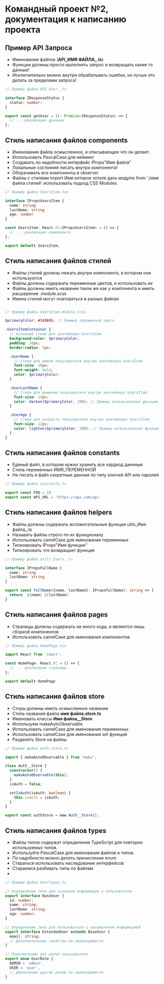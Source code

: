 # Командный проект №2, документация к написанию проекта
## Пример API Запроса
- Именование файлов (<strong>API_ИМЯ ФАЙЛА_.ts</strong>)
- Функции должны просто выполнять запрос и возвращать какие то данные!
- Исключительно можно внутри обрабатывать  ошибки, но лучше это делать за пределами запроса!

```typescript
// Пример файла API_User_.ts

interface IResponseStatus {
  status: number;
}

export const getUser = (): Promise<IResponseStatus> => {
  // ... реализация функции
};
```

## Стиль написания файлов components
- Именования файла осмысленное, и описывающее что он делает.
- Использовать PascalCase для нейминг
- Создавать по надобности интерфейс IProps"Имя файла"
- Локальные состояние писать внутри компонента!
- Оборачивать все компоненты в observer
- Файлы с стилями import Имя которое хотите дать модулю from './имя файла стилей' использовать подход CSS Modules
```typescript
// Пример файла UsersItem.tsx

interface IPropsUsersItem {
  name: string
  lastName: string
  age: number
}

const UsersItem: React.FC<IPropsUsersItem> = () => {
  // ... реализация компонента
};

export default UsersItem;
```

## Стиль написания файлов стилей
- Файлы стилей должны лежать внутри компонента, в котором они используются
- Файлы должны содержать переменные цветов, и использовать их
- Файлы должны иметь название такое же как у компонента и иметь расшерение .module.scss
- Имена стилей могут повторяться в разных файлах

```scss

// Пример файла UsersItem.module.scss

$primaryColor: #3498db; // Пример переменной цвета

.UsersItemContainer {
  // Основные стили для контейнера UsersItem
  background-color: $primaryColor;
  padding: 10px;
  border-radius: 5px;

  .UserName {
    // Стили для имени пользователя внутри контейнера UsersItem
    font-size: 16px;
    font-weight: bold;
    color: $primaryColor;
  }

  .UserLastName {
    // Стили для фамилии пользователя внутри контейнера UsersItem
    font-size: 14px;
    color: darken($primaryColor, 10%); // Пример использования функции darken
  }

  .UserAge {
    // Стили для возраста пользователя внутри контейнера UsersItem
    font-size: 12px;
    color: lighten($primaryColor, 20%); // Пример использования функции lighten
  }
}

```

## Стиль написания файлов constants
- Единый файл, в котором нужно хранить все хардкод даннные
- Стиль переменных ИМЯ_ПЕРЕМЕННОЙ
- Не писать в файл секретные данные по типу ключей API или паролей

```typescript
// Пример файла constants.ts

export const FOO = 10
export const API_URL = 'https://api.com/api'

```


## Стиль написания файлов helpers
- Файлы должны содержать вспомогательные функции utils_Имя файла_.ts
- Называть файлы строго по их функционалу
- Использовать camelCase для именования переменных
- Типизировать IProps"Имя функции"
- Типизировать что возвращает функция

```typescript
// Пример файла utils_Users_.ts

interface IPropsFullName {
  name: string
  lastName: string
}

export const fullName({name, lastName}: IPropsFullName): string => {
  return `${name} ${lastName}`
}

```

## Стиль написания файлов pages
- Страницы должны содержать не много кода, и являются лишь сборкой компонентов
- Использовать camelCase для именования компонентов
  


```typescript
// Пример файла HomePage.tsx

import React from 'react';

const HomePage: React.FC = () => {
  // ... реализация страницы
};

export default HomePage
```

## Стиль написания файлов store
- Сторы должны иметь осмысленное название
- Стиль названия файла <strong>имя файла.store.ts</strong>
- Именовать классы <strong>Имя файла__Store</strong>
- Используем makeAutoObservable
- Использовать camelCase для именования переменных
- Использовать camelCase для именования set функций
- Разделять Store на файлы

```typescript
// Пример файла auth.store.ts

import { makeAutoObservable } from "mobx";

class Auth__Store {
  constructor() {
    makeAutoObservable(this);
  }
  isAuth = false;

  setIsAuth(isAuth: boolean) {
    this.isAuth = isAuth;
  }
}

export const authStore = new Auth__Store();

```

## Стиль написания файлов types
- Файлы типов содержат определения TypeScript для повторно используемых типов.
- Используйте PascalCase для именования файлов и типов.
- По надобности можно делать причисление enum
- Стараться использовать наследование интерфейсов
- Стараемся разбивать типы по файлам
- 
```typescript
// Пример файла UserTypes.ts

// Определение типа для основной информации о пользователе
export interface BaseUser {
  id: number;
  name: string;
  lastName: string;
  age: number;
}

// Определение типа для пользователя с расширенной информацией
export interface ExtendedUser extends BaseUser {
  email: string;
  // Дополнительные свойства по необходимости
}

// Перечисление для ролей пользователя
export enum UserRole {
  ADMIN = 'admin',
  USER = 'user',
  // Добавление других ролей по необходимости
}
  
```
